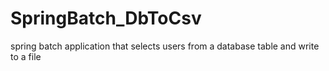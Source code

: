 # SpringBatch_DbToCsv
spring batch application that selects users from a database table and write to a file
